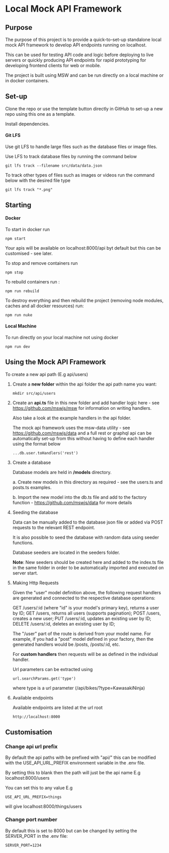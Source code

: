 # Local Mock API Framework

## Purpose

The purpose of this project is to provide a quick-to-set-up standalone local mock API framework to develop API endpoints running on localhost.

This can be used for testing API code and logic before deploying to live servers or quickly producing API endpoints for rapid prototyping for developing frontend clients for web or mobile.

The project is built using MSW and can be run directly on a local machine or in docker containers.

## Set-up

Clone the repo or use the template button directly in GitHub to set-up a new repo using this one as a template.

Install dependencies.

#### Git LFS

Use git LFS to handle large files such as the database files or image files.

Use LFS to track database files by running the command below

```
git lfs track --filename src/data/data.json
```

To track other types of files such as images or videos run the command below with the desired file type

```
git lfs track "*.png"
```

## Starting

#### Docker

To start in docker run

```
npm start
```

Your apis will be available on localhost:8000/api byt default but this can be customised - see later.

To stop and remove containers run

```
npm stop
```

To rebuild containers run :

```
npm run rebuild
```

To destroy everything and then rebuild the project (removing node modules, caches and all docker resources) run:

```
npm run nuke
```

#### Local Machine

To run directly on your local machine not using docker

```
npm run dev

```

## Using the Mock API Framework

To create a new api path (E.g api/users)

1. Create a **new folder** within the api folder the api path name you want:

    ```
    mkdir src/api/users
    ```

2. Create an **api.ts** file in this new folder and add handler logic here - see https://github.com/mswjs/msw for information on writing handlers.

    Also take a look at the example handlers in the api folder.

    The mock api framework uses the msw-data utility - see https://github.com/mswjs/data and a full rest or graphql api can be automatically set-up from this without having to define each handler using the format below

    ```
    ...db.user.toHandlers('rest')
    ```

3. Create a database

    Database models are held in **/models** directory.

    a. Create new models in this directory as required - see the users.ts and posts.ts examples.

    b. Import the new model into the db.ts file and add to the factory function - https://github.com/mswjs/data for more details

4. Seeding the database

    Data can be manually added to the database json file or added via POST requests to the relevant REST endpoint.

    It is also possible to seed the database with random data using seeder functions.

    Database seeders are located in the seeders folder.

    **Note**: New seeders should be created here and added to the index.ts file in the same folder in order to be automatically imported and executed on server start.

5. Making Http Requests

    Given the "user" model definition above, the following request handlers are generated and connected to the respective database operations:

    GET /users/:id (where "id" is your model's primary key), returns a user by ID;
    GET /users, returns all users (supports pagination);
    POST /users, creates a new user;
    PUT /users/:id, updates an existing user by ID;
    DELETE /users/:id, deletes an existing user by ID;

    The "/user" part of the route is derived from your model name. For example, if you had a "post" model defined in your factory, then the generated handlers would be /posts, /posts/:id, etc.

    For **custom handlers** then requests will be as defined in the individual handler.

    Url parameters can be extracted using

    ```
    url.searchParams.get('type')
    ```

    where type is a url parameter (/api/bikes/?type=KawasakiNinja)

6. Available endpoints

    Available endpoints are listed at the url root

    ```
    http://localhost:8000
    ```

## Customisation

### Change api url prefix

By default the api paths with be prefixed with "api/" this can be modified with the
USE_API_URL_PREFIX environment variable in the .env file.

By setting this to blank then the path will just be the api name E.g localhost:8000/users

You can set this to any value E.g

```
USE_API_URL_PREFIX=things
```

will give localhost:8000/things/users

### Change port number

By default this is set to 8000 but can be changed by setting the SERVER_PORT in the .env file:

```
SERVER_PORT=1234
```
